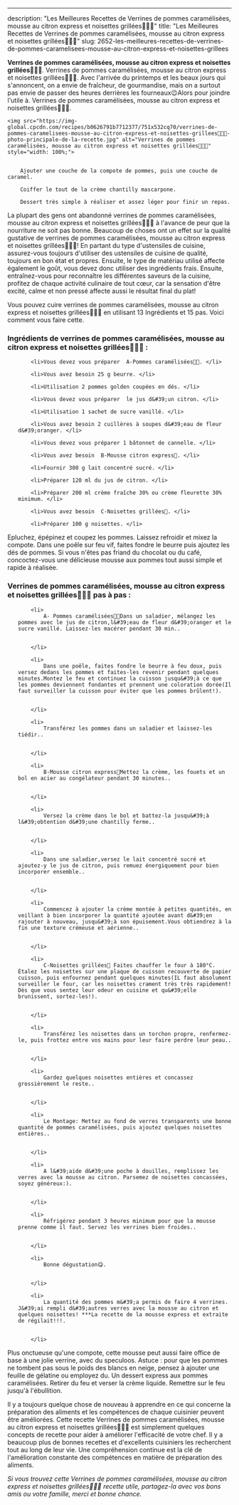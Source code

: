 ---
description: "Les Meilleures Recettes de Verrines de pommes caramélisées, mousse au citron express et noisettes grillées🍎🍋🌰"
title: "Les Meilleures Recettes de Verrines de pommes caramélisées, mousse au citron express et noisettes grillées🍎🍋🌰"
slug: 2652-les-meilleures-recettes-de-verrines-de-pommes-caramelisees-mousse-au-citron-express-et-noisettes-grillees

<p>
	<strong>Verrines de pommes caramélisées, mousse au citron express et noisettes grillées🍎🍋🌰</strong>. 
	Verrines de pommes caramélisées, mousse au citron express et noisettes grillées🍎🍋🌰. Avec l&#39;arrivée du printemps et les beaux jours qui s&#39;annoncent, on a envie de fraîcheur, de gourmandise, mais on a surtout pas envie de passer des heures derrières les fourneaux😉Alors pour joindre l&#39;utile à. Verrines de pommes caramélisées, mousse au citron express et noisettes grillées🍎🍋🌰.
</p>
<p>
	
	<img src="https://img-global.cpcdn.com/recipes/b0626791b7712377/751x532cq70/verrines-de-pommes-caramelisees-mousse-au-citron-express-et-noisettes-grillees🍎🍋🌰-photo-principale-de-la-recette.jpg" alt="Verrines de pommes caramélisées, mousse au citron express et noisettes grillées🍎🍋🌰" style="width: 100%;">
	
	
		Ajouter une couche de la compote de pommes, puis une couche de caramel.
	
		Coiffer le tout de la crème chantilly mascarpone.
	
		Dessert très simple à réaliser et assez léger pour finir un repas.
	
</p>

La plupart des gens ont abandonné verrines de pommes caramélisées, mousse au citron express et noisettes grillées🍎🍋🌰 à l'avance de peur que la nourriture ne soit pas bonne. Beaucoup de choses ont un effet sur la qualité gustative de verrines de pommes caramélisées, mousse au citron express et noisettes grillées🍎🍋🌰! En partant du type d'ustensiles de cuisine, assurez-vous toujours d'utiliser des ustensiles de cuisine de qualité, toujours en bon état et propres. Ensuite, le type de matériau utilisé affecte également le goût, vous devez donc utiliser des ingrédients frais. Ensuite, entraînez-vous pour reconnaître les différentes saveurs de la cuisine, profitez de chaque activité culinaire de tout cœur, car la sensation d'être excité, calme et non pressé affecte aussi le résultat final du plat!

<!--inarticleads1-->

Vous pouvez cuire verrines de pommes caramélisées, mousse au citron express et noisettes grillées🍎🍋🌰 en utilisant 13 Ingrédients et 15 pas. Voici comment vous faire cette.

<h3>Ingrédients de verrines de pommes caramélisées, mousse au citron express et noisettes grillées🍎🍋🌰 :</h3>

<ol>
	
		<li>Vous devez vous préparer  A-Pommes caramélisées🍎🍏. </li>
	
		<li>Vous avez besoin 25 g beurre. </li>
	
		<li>Utilisation 2 pommes golden coupées en dés. </li>
	
		<li>Vous devez vous préparer  le jus d&#39;un citron. </li>
	
		<li>Utilisation 1 sachet de sucre vanillé. </li>
	
		<li>Vous avez besoin 2 cuillères à soupes d&#39;eau de fleur d&#39;oranger. </li>
	
		<li>Vous devez vous préparer 1 bâtonnet de cannelle. </li>
	
		<li>Vous avez besoin  B-Mousse citron express🍋. </li>
	
		<li>Fournir 300 g lait concentré sucré. </li>
	
		<li>Préparer 120 ml du jus de citron. </li>
	
		<li>Préparer 200 ml crème fraîche 30% ou crème fleurette 30% minimum. </li>
	
		<li>Vous avez besoin  C-Noisettes grillées🌰. </li>
	
		<li>Préparer 100 g noisettes. </li>
	
</ol>

Epluchez, épépinez et coupez les pommes. Laissez refroidir et mixez la compote. Dans une poêle sur feu vif, faites fondre le beurre puis ajoutez les dés de pommes. Si vous n&#39;êtes pas friand du chocolat ou du café, concoctez-vous une délicieuse mousse aux pommes tout aussi simple et rapide à réalisée. 

<!--inarticleads2-->

<h3>Verrines de pommes caramélisées, mousse au citron express et noisettes grillées🍎🍋🌰 pas à pas :</h3>

<ol>
	
		<li>
			A- Pommes caramélisées🍎🍏Dans un saladier, mélangez les pommes avec le jus de citron,l&#39;eau de fleur d&#39;oranger et le sucre vanillé. Laissez-les macérer pendant 30 min..
			
			
		</li>
	
		<li>
			Dans une poêle, faites fondre le beurre à feu doux, puis versez dedans les pommes et faites-les revenir pendant quelques minutes.Montez le feu et continuez la cuisson jusqu&#39;à ce que les pommes deviennent fondantes et prennent une coloration dorée(Il faut surveiller la cuisson pour éviter que les pommes brûlent!).
			
			
		</li>
	
		<li>
			Transférez les pommes dans un saladier et laissez-les tiédir..
			
			
		</li>
	
		<li>
			B-Mousse citron express🍋Mettez la crème, les fouets et un bol en acier au congélateur pendant 30 minutes..
			
			
		</li>
	
		<li>
			Versez la crème dans le bol et battez-la jusqu&#39;à l&#39;obtention d&#39;une chantilly ferme..
			
			
		</li>
	
		<li>
			Dans une saladier,versez le lait concentré sucré et ajoutez-y le jus de citron, puis remuez énergiquement pour bien incorporer ensemble..
			
			
		</li>
	
		<li>
			Commencez à ajouter la crème montée à petites quantités, en veillant à bien incorporer la quantité ajoutée avant d&#39;en rajouter à nouveau, jusqu&#39;à son épuisement.Vous obtiendrez à la fin une texture crémeuse et aérienne..
			
			
		</li>
	
		<li>
			C-Noisettes grillées🌰 Faites chauffer le four à 180°C. Étalez les noisettes sur une plaque de cuisson recouverte de papier cuisson, puis enfournez pendant quelques minutes(IL faut absolument surveiller le four, car les noisettes crament très très rapidement! Dès que vous sentez leur odeur en cuisine et qu&#39;elle brunissent, sortez-les!).
			
			
		</li>
	
		<li>
			Transférez les noisettes dans un torchon propre, renfermez-le, puis frottez entre vos mains pour leur faire perdre leur peau..
			
			
		</li>
	
		<li>
			Gardez quelques noisettes entières et concassez grossièrement le reste..
			
			
		</li>
	
		<li>
			Le Montage: Mettez au fond de verres transparents une bonne quantité de pommes caramélisées, puis ajoutez quelques noisettes entières..
			
			
		</li>
	
		<li>
			A l&#39;aide d&#39;une poche à douilles, remplissez les verres avec la mousse au citron. Parsemez de noisettes concassées, soyez généreux:).
			
			
		</li>
	
		<li>
			Réfrigérez pendant 3 heures minimum pour que la mousse prenne comme il faut. Servez les verrines bien froides..
			
			
		</li>
	
		<li>
			Bonne dégustation😋.
			
			
		</li>
	
		<li>
			La quantité des pommes m&#39;a permis de faire 4 verrines. J&#39;ai rempli d&#39;autres verres avec la mousse au citron et quelques noisettes! ***La recette de la mousse express et extraite de régilait!!!.
			
			
		</li>
	
</ol>

Plus onctueuse qu&#39;une compote, cette mousse peut aussi faire office de base à une jolie verrine, avec du speculoos. Astuce : pour que les pommes ne tombent pas sous le poids des blancs en neige, pensez à ajouter une feuille de gélatine ou employez du. Un dessert express aux pommes caramélisées. Retirer du feu et verser la crème liquide. Remettre sur le feu jusqu&#39;à l&#39;ébullition. 

<!--inarticleads1-->

<p>
Il y a toujours quelque chose de nouveau à apprendre en ce qui concerne la préparation des aliments et les compétences de chaque cuisinier peuvent être améliorées. Cette recette Verrines de pommes caramélisées, mousse au citron express et noisettes grillées🍎🍋🌰 est simplement quelques concepts de recette pour aider à améliorer l'efficacité de votre chef. Il y a beaucoup plus de bonnes recettes et d'excellents cuisiniers les recherchent tout au long de leur vie. Une compréhension continue est la clé de l'amélioration constante des compétences en matière de préparation des aliments.
</p>

<p>
<i>Si vous trouvez cette Verrines de pommes caramélisées, mousse au citron express et noisettes grillées🍎🍋🌰 recette utile, partagez-la avec vos bons amis ou votre famille, merci et bonne chance.</i>
</p>
